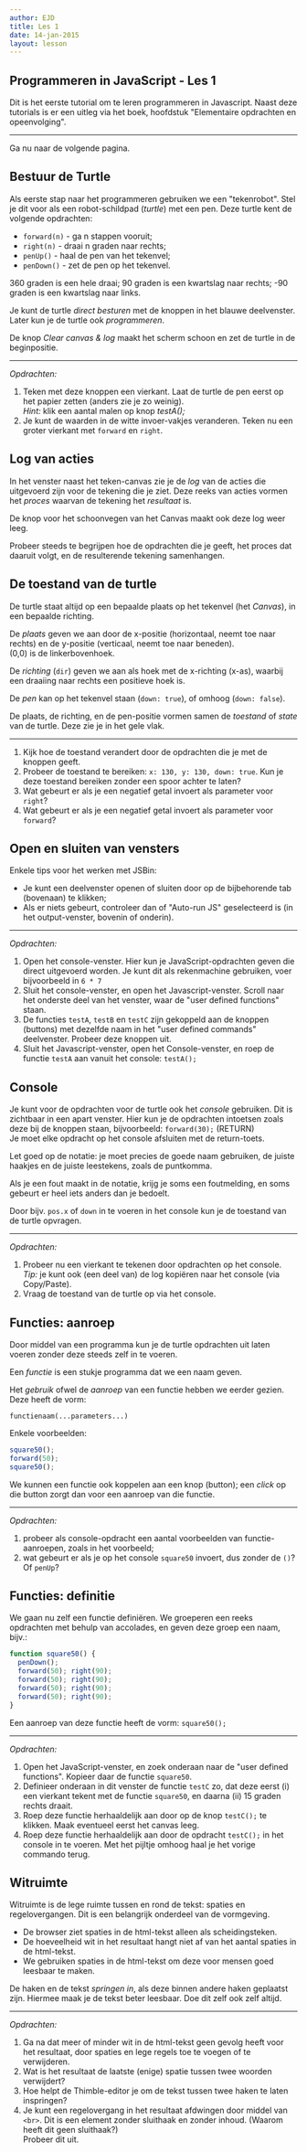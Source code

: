 ```yaml
---
author: EJD
title: Les 1
date: 14-jan-2015
layout: lesson
---
```



## Programmeren in JavaScript - Les 1

Dit is het eerste tutorial om te leren programmeren in Javascript. Naast deze tutorials is er een uitleg via het boek, hoofdstuk "Elementaire opdrachten en opeenvolging".

---

Ga nu naar de volgende pagina.


## Bestuur de Turtle
Als eerste stap naar het programmeren gebruiken we een "tekenrobot". Stel je dit voor als een robot-schildpad (*turtle*) met een pen. Deze turtle kent de volgende opdrachten:

* `forward(n)` - ga n stappen vooruit;
* `right(n)` - draai n graden naar rechts;
* `penUp()` - haal de pen van het tekenvel;
* `penDown()` - zet de pen op het tekenvel.

360 graden is een hele draai; 90 graden is een kwartslag naar rechts; -90 graden is een kwartslag naar links.

Je kunt de turtle *direct besturen* met de knoppen in het blauwe deelvenster. Later kun je de turtle ook *programmeren*.

De knop *Clear canvas & log* maakt  het scherm schoon en zet de turtle in de beginpositie. 

---

*Opdrachten:*

1. Teken met deze knoppen een vierkant. Laat de turtle de pen eerst op het papier zetten (anders zie je zo weinig). <br> *Hint:* klik een aantal malen op knop *testA();*
2. Je kunt de waarden in de witte invoer-vakjes veranderen. Teken nu een groter vierkant met `forward` en `right`.


## Log van acties
In het venster naast het teken-canvas zie je de *log* van de acties die uitgevoerd zijn voor de tekening die je ziet. Deze reeks van acties vormen het *proces* waarvan de tekening het *resultaat* is.

De knop voor het schoonvegen van het Canvas maakt ook deze log weer leeg.

Probeer steeds te begrijpen hoe de opdrachten die je geeft, het proces dat daaruit volgt, en de resulterende tekening samenhangen.


## De toestand van de turtle

De turtle staat altijd op een bepaalde plaats op het tekenvel (het *Canvas*), in een bepaalde richting.

De *plaats* geven we aan door de x-positie (horizontaal, neemt toe naar rechts) en de y-positie (verticaal, neemt toe naar beneden). <br> (0,0) is de linkerbovenhoek.

De *richting* (`dir`) geven we aan als hoek met de x-richting (x-as), waarbij een draaiing  naar rechts een positieve hoek is.

De *pen* kan op het tekenvel staan (`down: true`), of omhoog (`down: false`).

De plaats, de richting, en de pen-positie vormen samen de *toestand* of *state* van de turtle. Deze zie je in het gele vlak.

---

1. Kijk hoe de toestand verandert door de opdrachten die je met de knoppen geeft.
2. Probeer de toestand te bereiken: `x: 130, y: 130, down: true`. Kun je deze toestand bereiken zonder een spoor achter te laten?
3. Wat gebeurt er als je een negatief getal invoert als parameter voor `right`?
4. Wat gebeurt er als je een negatief getal invoert als parameter voor `forward`?


## Open en sluiten van vensters

Enkele tips voor het werken met JSBin:

* Je kunt een deelvenster openen of sluiten door op de bijbehorende tab (bovenaan) te klikken;
* Als er niets gebeurt, controleer dan of "Auto-run JS" geselecteerd is (in het output-venster, bovenin of onderin).

---

*Opdrachten:*

1. Open het console-venster. Hier kun je JavaScript-opdrachten geven die direct uitgevoerd worden. Je kunt dit als rekenmachine gebruiken, voer bijvoorbeeld in `6 * 7`
2. Sluit het console-venster, en open het Javascript-venster. Scroll naar het onderste deel van het venster, waar de "user defined functions" staan.
3. De functies `testA`, `testB` en `testC` zijn gekoppeld aan de knoppen (buttons) met dezelfde naam in het "user defined commands" deelvenster. Probeer deze knoppen uit.
4. Sluit het Javascript-venster, open het Console-venster, en roep de functie `testA` aan vanuit het console: `testA();`


## Console

Je kunt voor de opdrachten voor de turtle ook het *console* gebruiken. Dit is zichtbaar in een apart venster. Hier kun je de opdrachten intoetsen zoals deze bij de knoppen staan, bijvoorbeeld: `forward(30);` (RETURN) <br> Je moet elke opdracht op het console afsluiten met de return-toets.

Let goed op de notatie: je moet precies de goede naam gebruiken, de juiste haakjes en de juiste leestekens, zoals de puntkomma.

Als je een fout maakt in de notatie, krijg je soms een foutmelding, en soms gebeurt er heel iets anders dan je bedoelt.

Door bijv. `pos.x` of `down` in te voeren in het console kun je de toestand van de turtle opvragen.

---

*Opdrachten:*

1. Probeer nu een vierkant te tekenen door opdrachten op het console. <br>*Tip:* je kunt ook (een deel van) de log kopiëren naar het console (via Copy/Paste).
2. Vraag de toestand van de turtle op via het console.


## Functies: aanroep

Door middel van een programma kun je de turtle opdrachten uit laten voeren zonder deze steeds zelf in te voeren.

Een *functie* is een stukje programma dat we een naam geven.

Het *gebruik* ofwel de *aanroep* van een functie hebben we eerder gezien. Deze heeft de vorm:

```
functienaam(...parameters...)
```

Enkele voorbeelden:

```js
square50();
forward(50);
square50();
```

We kunnen een functie ook koppelen aan een knop (button); een *click*  op die button zorgt dan voor een aanroep van die functie.
      
---

*Opdrachten:*

1. probeer als console-opdracht een aantal voorbeelden van functie-aanroepen, zoals in het voorbeeld;
2. wat gebeurt er als je op het console `square50` invoert, dus zonder de `()`? <br> Of `penUp`?


## Functies: definitie

We gaan nu zelf een functie definiëren. We groeperen een reeks opdrachten met behulp van accolades, en geven deze groep een naam, bijv.:

```js
function square50() {
  penDown();
  forward(50); right(90);
  forward(50); right(90);
  forward(50); right(90);
  forward(50); right(90);
}
```

Een aanroep van deze functie heeft de vorm: `square50();`

---

*Opdrachten:*

1. Open het JavaScript-venster, en zoek onderaan naar de "user defined functions". Kopieer daar de functie `square50`.
2. Definieer onderaan in dit venster de functie `testC` zo, dat deze eerst (i) een vierkant tekent met de functie `square50`, en daarna  (ii) 15 graden rechts draait.
3. Roep deze functie herhaaldelijk aan door op de knop `testC();` te klikken. Maak eventueel eerst het canvas leeg.   
4. Roep deze functie herhaaldelijk aan door de opdracht `testC();` in het console in te voeren. Met het pijltje omhoog haal je het vorige commando terug.


## Witruimte
Witruimte is de lege ruimte tussen en rond de tekst: spaties en regelovergangen. Dit is een belangrijk onderdeel van de vormgeving.

* De browser ziet spaties in de html-tekst alleen als scheidingsteken.
* De hoeveelheid wit in het resultaat hangt niet af van het aantal spaties in de html-tekst.
* We gebruiken spaties in de html-tekst om deze voor mensen goed leesbaar te maken.

De haken en de tekst *springen in*, als deze binnen andere haken geplaatst zijn. Hiermee maak je de tekst beter leesbaar. Doe dit zelf ook zelf altijd.

---

*Opdrachten:*

1. Ga na dat meer of minder wit in de html-tekst geen gevolg heeft voor het resultaat, door spaties en lege regels toe te voegen of te verwijderen.
2. Wat is het resultaat de laatste (enige) spatie tussen twee woorden verwijdert?
3. Hoe helpt de Thimble-editor je om de tekst tussen twee haken te laten inspringen?
4. Je kunt een regelovergang in het resultaat afdwingen door middel van `<br>`. Dit is een element zonder sluithaak en zonder inhoud. (Waarom heeft dit geen sluithaak?) <br>  Probeer dit uit.
